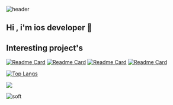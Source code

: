 ![header](https://capsule-render.vercel.app/api?type=waving&color=gradient&height=256&section=header&text=Hello%20World!&fontSize=75&animation=fadeIn&fontAlignY=38&desc=Welcome%20to%20my%20GitHub%20profile!%20Put%20stars,%20fork%20and%20contribute!&descAlignY=51&descAlign=62)

## Hi , i'm ios developer 👋

## Interesting project's

[![Readme Card](https://github-readme-stats.vercel.app/api/pin/?username=3pper&repo=Music-app)](https://github.com/3pper/Music-app) [![Readme Card](https://github-readme-stats.vercel.app/api/pin/?username=3pper&repo=Quiz-game)](https://github.com/3pper/Quiz-game)
[![Readme Card](https://github-readme-stats.vercel.app/api/pin/?username=3pper&repo=H4XOR-SwiftUI)](https://github.com/3pper/H4XOR-SwiftUI) [![Readme Card](https://github-readme-stats.vercel.app/api/pin/?username=3pper&repo=Magic-Paper)](https://github.com/3pper/Magic-Paper)

[![Top Langs](https://github-readme-stats.vercel.app/api/top-langs/?username=3pper)](https://github.com/anuraghazra/github-readme-stats)

![](https://komarev.com/ghpvc/?username=3pper)

![soft](https://capsule-render.vercel.app/api?type=soft&color=gradient&text=Come%20again!&fontSize=40&animation=twinkling)


